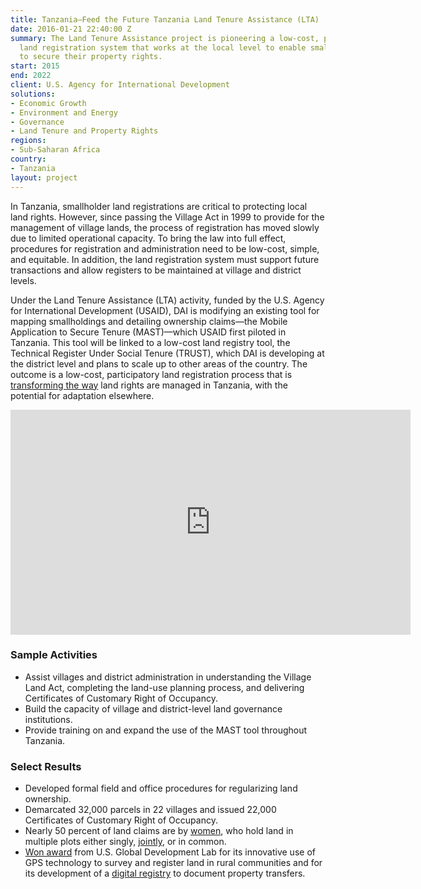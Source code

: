 ```yaml
---
title: Tanzania—Feed the Future Tanzania Land Tenure Assistance (LTA)
date: 2016-01-21 22:40:00 Z
summary: The Land Tenure Assistance project is pioneering a low-cost, participatory
  land registration system that works at the local level to enable smallholder landowners
  to secure their property rights.
start: 2015
end: 2022
client: U.S. Agency for International Development
solutions:
- Economic Growth
- Environment and Energy
- Governance
- Land Tenure and Property Rights
regions:
- Sub-Saharan Africa
country:
- Tanzania
layout: project
---
```


In Tanzania, smallholder land registrations are critical to protecting local land rights. However, since passing the Village Act in 1999 to provide for the management of village lands, the process of registration has moved slowly due to limited operational capacity. To bring the law into full effect, procedures for registration and administration need to be low-cost, simple, and equitable. In addition, the land registration system must support future transactions and allow registers to be maintained at village and district levels. 

Under the Land Tenure Assistance (LTA) activity, funded by the U.S. Agency for International Development (USAID), DAI is modifying an existing tool for mapping smallholdings and detailing ownership claims—the Mobile Application to Secure Tenure (MAST)—which USAID first piloted in Tanzania. This tool will be linked to a low-cost land registry tool, the Technical Register Under Social Tenure (TRUST), which DAI is developing at the district level and plans to scale up to other areas of the country. The outcome is a low-cost, participatory land registration process that is [transforming the way](https://www.usaid.gov/news-information/frontlines/may-june-2017/rural-tanzanians-map-their-countrys-future) land rights are managed in Tanzania, with the potential for adaptation elsewhere.

<iframe src="https://player.vimeo.com/video/206238160" width="640" height="360" frameborder="0" webkitallowfullscreen mozallowfullscreen allowfullscreen></iframe>

### Sample Activities

* Assist villages and district administration in understanding the Village Land Act, completing the land-use planning process, and delivering Certificates of Customary Right of Occupancy.
* Build the capacity of village and district-level land governance institutions.
* Provide training on and expand the use of the MAST tool throughout Tanzania.

### Select Results

* Developed formal field and office procedures for regularizing land ownership.
* Demarcated 32,000 parcels in 22 villages and issued 22,000 Certificates of Customary Right of Occupancy.
* Nearly 50 percent of land claims are by [women](https://www.usaid.gov/results-data/success-stories/land-rights-mark-new-frontier-rural-women), who hold land in multiple plots either singly, [jointly](https://land-links.org/document/lta-success-story-land-registration-opens-economic-doors-women-kiponzelo/), or in common. 
* [Won award](https://www.dai.com/news/tanzania-land-tenure-project-wins-usaid-digital-development-award) from U.S. Global Development Lab for its innovative use of GPS technology to survey and register land in rural communities and for its development of a [digital registry](http://www.digitaldevelopment.org/feed-future-tanzania-land-tenure-assistance) to document property transfers. 